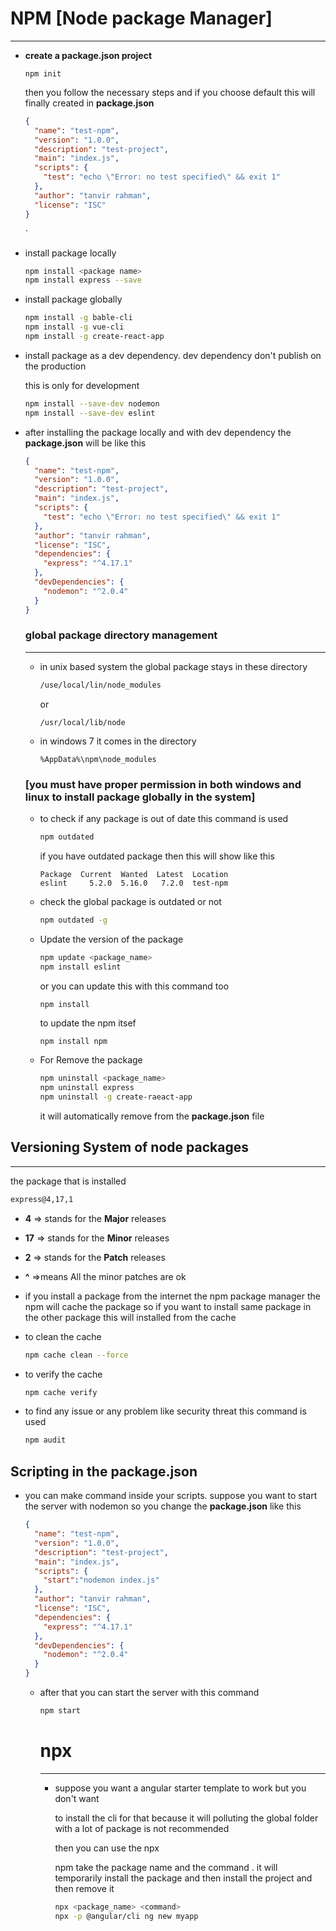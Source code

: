 # NPM [Node package Manager]

-----------

* **create a package.json project**

  `npm init`

  then you follow the necessary steps and  if you choose default this will finally created in **package.json**

  ```json
  {
    "name": "test-npm",
    "version": "1.0.0",
    "description": "test-project",
    "main": "index.js",
    "scripts": {
      "test": "echo \"Error: no test specified\" && exit 1"
    },
    "author": "tanvir rahman",
    "license": "ISC"
  }
  ```

  `

* install package locally

  ```bash
  npm install <package name>
  npm install express --save
  ```

  

* install package globally

  ```bash
  npm install -g bable-cli
  npm install -g vue-cli
  npm install -g create-react-app
  ```

  

* install package as a dev dependency. dev dependency don't publish on the production

  this is only for development

  ```bash
  npm install --save-dev nodemon
  npm install --save-dev eslint
  ```

  

* after installing the package locally and with dev dependency the **package.json** will be like this

  ```json
  {
    "name": "test-npm",
    "version": "1.0.0",
    "description": "test-project",
    "main": "index.js",
    "scripts": {
      "test": "echo \"Error: no test specified\" && exit 1"
    },
    "author": "tanvir rahman",
    "license": "ISC",
    "dependencies": {
      "express": "^4.17.1"
    },
    "devDependencies": {
      "nodemon": "^2.0.4"
    }
  }
  ```

  ### global package directory management

  -----------

  

  * in unix based system the global package stays in these directory

    ```bash
    /use/local/lin/node_modules
    ```

    or

    ```
    /usr/local/lib/node
    ```

  * in windows 7 it comes in the directory

    ```
    %AppData%\npm\node_modules
    ```

  

  ### [you must have proper permission in both windows and linux to install package globally in the system]

  

  * to check if any package is out of date this command is used

    ```bash
    npm outdated
    ```

    if you have outdated package then this will show like this

    ```
    Package  Current  Wanted  Latest  Location
    eslint     5.2.0  5.16.0   7.2.0  test-npm
    ```

    

  * check the global package is outdated or not

    ```bash
    npm outdated -g
    ```

  * Update the version of the package

    ```bash
    npm update <package_name>
    npm install eslint
    ```

    or you can update this with this command too

    ```bash
    npm install
    ```

    to update the npm itsef

    ```
    npm install npm
    ```

    

  * For Remove the package

    ```bash
    npm uninstall <package_name>
    npm uninstall express
    npm uninstall -g create-raeact-app
    ```

    it will automatically remove from the **package.json** file



## Versioning System of node packages

-----------

the package that is installed 

```bash
express@4,17,1
```



*  **4** =>  stands for the **Major** releases

* **17** => stands for the **Minor** releases

* **2** => stands for the **Patch** releases

* **^**  =>means All the minor patches are ok



* if you install a package from the internet the npm package manager the npm will cache the package so if you want to install same package in the other package this will installed from the cache

* to clean the cache

  ```bash
  npm cache clean --force
  ```

  

* to verify the cache

  ```bash
  npm cache verify
  ```

* to find any issue or any problem like security threat this command is used

  ```bash
  npm audit
  ```

  

## Scripting in the package.json

* you can make command inside your scripts. suppose you want to start the server with nodemon so you change the **package.json** like this 

  ```json
  {
    "name": "test-npm",
    "version": "1.0.0",
    "description": "test-project",
    "main": "index.js",
    "scripts": {
      "start":"nodemon index.js"
    },
    "author": "tanvir rahman",
    "license": "ISC",
    "dependencies": {
      "express": "^4.17.1"
    },
    "devDependencies": {
      "nodemon": "^2.0.4"
    }
  }
  ```

  

  * after that you can start the server with this command

    ```bash
    npm start
    ```

    

    # npx

    -----------

    

    * suppose you want a angular starter template to work but you don't want 

      to install the cli for that because it will polluting the global folder with a lot of package is not recommended

      then you can use the npx

      npm take the package name and the command . it will temporarily install the package and then install the project and then remove it

      ```bash
      npx <package_name> <command>
      npx -p @angular/cli ng new myapp
      ```

      